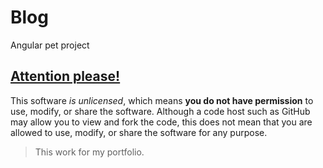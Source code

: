 # Blog
Angular pet project

## [Attention please!](https://choosealicense.com/no-permission/)
This software _is unlicensed_, which means **you do not have permission** to use, modify, or share the software. 
Although a code host such as GitHub may allow you to view and fork the code, this does not mean that you are allowed to use, modify, or share the software for any purpose.

> This work for my portfolio.
